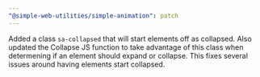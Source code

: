 ```yaml
---
"@simple-web-utilities/simple-animation": patch
---
```


Added a class `sa-collapsed` that will start elements off as collapsed. Also updated the Collapse JS function to take advantage of this class when determening if an element should expand or collapse. This fixes several issues around having elements start collapsed.
